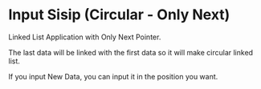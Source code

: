 # Input Sisip (Circular - Only Next)
Linked List Application with Only Next Pointer.

The last data will be linked with the first data so it will make circular linked list.

If you input New Data, you can input it in the position you want.
